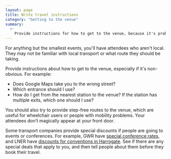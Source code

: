 ```yaml
---
layout: page
title: Write travel instructions
category: "Getting to the venue"
summary:
  >-
    Provide instructions for how to get to the venue, because it's probably less obvious than you think.
---
```


For anything but the smallest events, you'll have attendees who aren't local.
They may not be familiar with local transport or what route they should be taking.

Provide instructions about how to get to the venue, especially if it's non-obvious.
For example:

*   Does Google Maps take you to the wrong street?
*   Which entrance should I use?
*   How do I get from the nearest station to the venue?
    If the station has multiple exits, which one should I use?

You should also try to provide step-free routes to the venue, which are useful for wheelchair users or people with mobility problems.
Your attendees don’t magically appear at your front door.

Some transport companies provide special discounts if people are going to events or conferences.
For example, GWR have [special conference rates](https://www.gwr.com/plan-journey/tickets-railcards-and-season-tickets/business-travel/conferences-and-events), and LNER have [discounts for conventions in Harrogate](https://www.lner.co.uk/special-offers/deals/25-off-harrogate-convention-centre/).
See if there are any special deals that apply to you, and then tell people about them before they book their travel.
